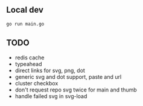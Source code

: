 ## Local dev

```bash
go run main.go
```

## TODO

- redis cache
- typeahead
- direct links for svg, png, dot
- generic svg and dot support, paste and url
- cluster checkbox
- don't request repo svg twice for main and thumb
- handle failed svg in svg-load
